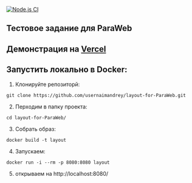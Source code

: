 [![Node.js CI](https://github.com/usernaimandrey/layout-for-ParaWeb/actions/workflows/node.js.yml/badge.svg)](https://github.com/usernaimandrey/layout-for-ParaWeb/actions/workflows/node.js.yml)

## Тестовое задание для ParaWeb

## Демонстрация на [Vercel](https://layout-for-para-52hlvuegs-usernaimandrey.vercel.app/)

## Запустить локально в Docker:
1. Клонируйте репозиторй:
```
git clone https://github.com/usernaimandrey/layout-for-ParaWeb.git

```
2. Перходим в папку проекта:
```
cd layout-for-ParaWeb/

```
3. Собрать образ:
```
docker build -t layout
```
4. Запускаем:
```
docker run -i --rm -p 8080:8080 layout

```
5. открываем на http://localhost:8080/